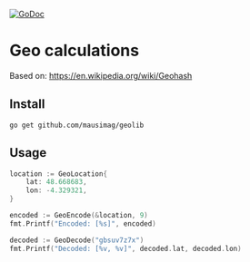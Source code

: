 [![GoDoc](https://godoc.org/github.com/mausimag/geolib?status.svg)](https://godoc.org/github.com/mausimag/geolib)

Geo calculations
=======

Based on: https://en.wikipedia.org/wiki/Geohash

## Install

```console
go get github.com/mausimag/geolib
```

## Usage

```go
location := GeoLocation{
	lat: 48.668683,
	lon: -4.329321,
}

encoded := GeoEncode(&location, 9)
fmt.Printf("Encoded: [%s]", encoded)

decoded := GeoDecode("gbsuv7z7x")
fmt.Printf("Decoded: [%v, %v]", decoded.lat, decoded.lon)
```
